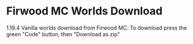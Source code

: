 # Firwood MC Worlds Download
1.19.4 Vanilla worlds download from Firwood MC.
To download press the green "Code" button, then "Download as zip"
